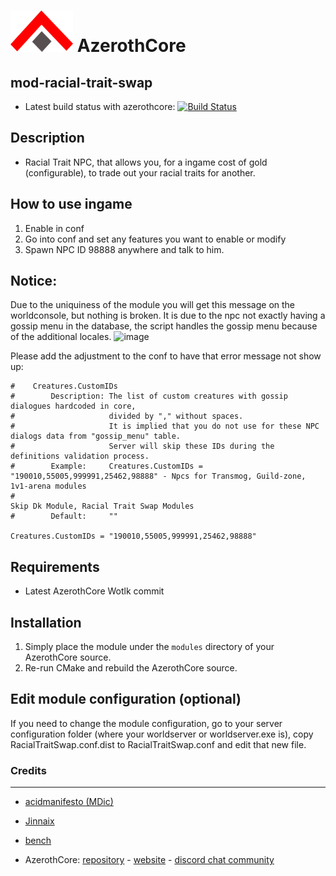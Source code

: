 # ![logo](https://raw.githubusercontent.com/azerothcore/azerothcore.github.io/master/images/logo-github.png) AzerothCore

## mod-racial-trait-swap

- Latest build status with azerothcore: [![Build Status](https://github.com/azerothcore/mod-racial-trait-swap/workflows/core-build/badge.svg?branch=main&event=push)](https://github.com/azerothcore/mod-racial-trait-swap)

## Description

- Racial Trait NPC, that allows you, for a ingame cost of gold (configurable), to trade out your racial traits for another.

## How to use ingame

1. Enable in conf
2. Go into conf and set any features you want to enable or modify
3. Spawn NPC ID 98888 anywhere and talk to him.

## Notice:

Due to the uniquiness of the module you will get this message on the worldconsole, but nothing is broken.
It is due to the npc not exactly having a gossip menu in the database, the script handles the gossip menu because of the additional locales.
![image](https://user-images.githubusercontent.com/16887899/152653351-7f49e93c-efa9-4396-aa2e-6bad159920ef.png)

Please add the adjustment to the conf to have that error message not show up:
```
#    Creatures.CustomIDs
#        Description: The list of custom creatures with gossip dialogues hardcoded in core,
#                     divided by "," without spaces.
#                     It is implied that you do not use for these NPC dialogs data from "gossip_menu" table.
#                     Server will skip these IDs during the definitions validation process.
#        Example:     Creatures.CustomIDs = "190010,55005,999991,25462,98888" - Npcs for Transmog, Guild-zone, 1v1-arena modules
#                                                                               Skip Dk Module, Racial Trait Swap Modules
#        Default:     ""

Creatures.CustomIDs = "190010,55005,999991,25462,98888"
```

## Requirements

- Latest AzerothCore Wotlk commit

## Installation

1. Simply place the module under the `modules` directory of your AzerothCore source. 
1. Re-run CMake and rebuild the AzerothCore source.

## Edit module configuration (optional)

If you need to change the module configuration, go to your server configuration folder (where your worldserver or worldserver.exe is), copy RacialTraitSwap.conf.dist to RacialTraitSwap.conf and edit that new file.

### Credits ###
------------------------------------------------------------------------------------------------------------------
- [acidmanifesto (MDic)](https://github.com/acidmanifesto/TC-Custom-Scripts/tree/main/335%20TC/Official%20Trinitycore%20Custom%20Scripts/Official%20Merged/Racial%20Swap%20Skills%20Abilities%20NPC)
- [Jinnaix](https://github.com/Jinnaix)
- [bench](https://github.com/benjymansy123)

- AzerothCore: [repository](https://github.com/azerothcore) - [website](http://azerothcore.org/) - [discord chat community](https://discord.gg/PaqQRkd)
